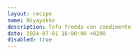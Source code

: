 ```yaml
---
layout: recipe
name: Hiyayakko
description: Tofu freddo con condimento
date: 2024-07-01 18:00:00 +0200
disabled: true
---
```


